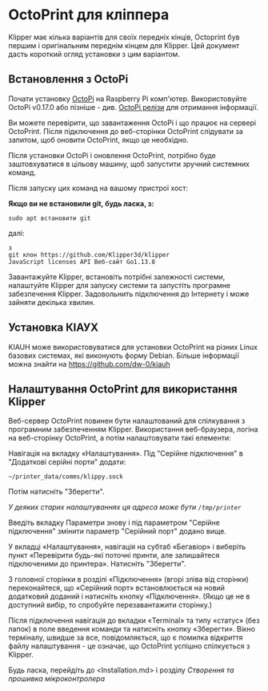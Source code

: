 # OctoPrint для кліппера

Klipper має кілька варіантів для своїх передніх кінців, Octoprint був першим і оригінальним переднім кінцем для Klipper. Цей документ дасть короткий огляд установки з цим варіантом.

## Встановлення з OctoPi

Почати установку [OctoPi](https://github.com/guysoft/OctoPi) на Raspberry Pi комп'ютер. Використовуйте OctoPi v0.17.0 або пізніше - див. [OctoPi релізи](https://github.com/guysoft/OctoPi/випуски) для отримання інформації.

Ви можете перевірити, що завантаження OctoPi і що працює на сервері OctoPrint. Після підключення до веб-сторінки OctoPrint слідувати за запитом, щоб оновити OctoPrint, якщо це необхідно.

Після установки OctoPi і оновлення OctoPrint, потрібно буде заштовхуватися в цільову машину, щоб запустити зручний системних команд.

Після запуску цих команд на вашому пристрої хост:

**Якщо ви не встановили git, будь ласка, з:**

```
sudo apt встановити git
```

далі:

```
з
git клон https://github.com/Klipper3d/klipper
JavaScript licenses API Веб-сайт Go1.13.8
```

Завантажуйте Klipper, встановіть потрібні залежності системи, налаштуйте Klipper для запуску системи та запустіть програмне забезпечення Klipper. Задовольнить підключення до Інтернету і може зайняти декілька хвилин.

## Установка КІАУХ

KIAUH може використовуватися для установки OctoPrint на різних Linux базових системах, які виконують форму Debian. Більше інформації можна знайти на https://github.com/dw-0/kiauh

## Налаштування OctoPrint для використання Klipper

Веб-сервер OctoPrint повинен бути налаштований для спілкування з програмним забезпеченням Klipper. Використання веб-браузера, логіна на веб-сторінку OctoPrint, а потім налаштовувати такі елементи:

Навігація на вкладку «Налаштування». Під "Серійне підключення" в "Додаткові серійні порти" додати:

```
~/printer_data/comms/klippy.sock
```

Потім натисніть "Зберегти".

*У деяких старих налаштуваннях ця адреса може бути `/tmp/printer`*

Введіть вкладку Параметри знову і під параметром "Серійне підключення" змінити параметр "Серійний порт" додано вище.

У вкладці «Налаштування», навігація на субтаб «Бегавіор» і виберіть пункт «Перевірити будь-які поточні принти, але залишайтеся підключеними до принтера». Натисніть "Зберегти".

З головної сторінки в розділі «Підключення» (вгорі зліва від сторінки) переконайтеся, що «Серійний порт» встановлюється на новий додатковий доданий і натисніть кнопку «Підключення». (Якщо це не в доступний вибір, то спробуйте перезавантажити сторінку.)

Після підключення навігація до вкладки «Terminal» та типу «статус» (без лапок) в поле введення команди та натисніть кнопку «Зберегти». Вікно терміналу, швидше за все, повідомляється, що є помилка відкриття файлу налаштування - це означає, що OctoPrint успішно спілкується з Klipper.

Будь ласка, перейдіть до <Installation.md> і розділу *Створення та прошивка мікроконтролера*
